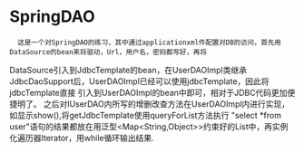 # SpringDAO
      这是一个对SpringDAO的练习，其中通过applicationxml件配置对DB的访问，首先用DataSource的bean来将驱动，Url，用户名，密码都写好，再将
  DataSource引入到JdbcTemplate的bean，在UserDAOImpl类继承JdbcDaoSupport后，UserDAOImpl已经可以使用jdbcTemplate，因此将jdbcTemplate直接
  引入到UserDAOImpl的bean中即可，相对于JDBC代码更加便捷明了。
      之后对IUserDAO内所写的增删改查方法在UserDAOImpl内进行实现，如显示show(),将getJdbcTemplate使用queryForList方法执行  "select *from 
  user"语句的结果都放在用泛型<Map<String,Object>>约束好的List中，再实例化遍历器Iterator，用while循环输出结果.
  
